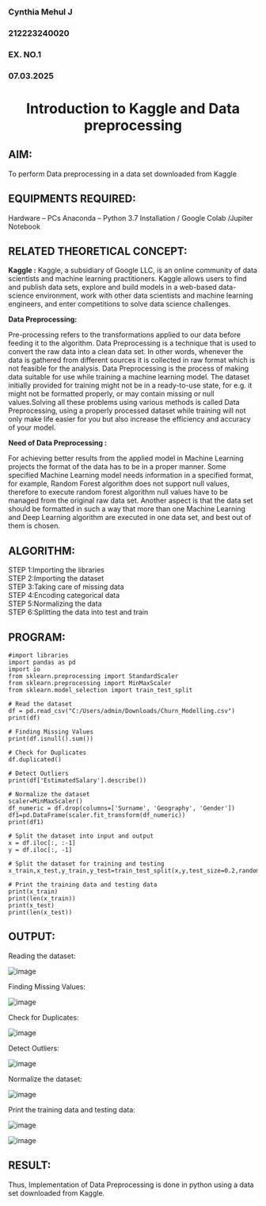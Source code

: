 <H3>Cynthia Mehul J</H3>
<H3>212223240020</H3>
<H3>EX. NO.1</H3>
<H3>07.03.2025</H3>
<H1 ALIGN =CENTER> Introduction to Kaggle and Data preprocessing</H1>

## AIM:

To perform Data preprocessing in a data set downloaded from Kaggle

## EQUIPMENTS REQUIRED:
Hardware – PCs
Anaconda – Python 3.7 Installation / Google Colab /Jupiter Notebook

## RELATED THEORETICAL CONCEPT:

**Kaggle :**
Kaggle, a subsidiary of Google LLC, is an online community of data scientists and machine learning practitioners. Kaggle allows users to find and publish data sets, explore and build models in a web-based data-science environment, work with other data scientists and machine learning engineers, and enter competitions to solve data science challenges.

**Data Preprocessing:**

Pre-processing refers to the transformations applied to our data before feeding it to the algorithm. Data Preprocessing is a technique that is used to convert the raw data into a clean data set. In other words, whenever the data is gathered from different sources it is collected in raw format which is not feasible for the analysis.
Data Preprocessing is the process of making data suitable for use while training a machine learning model. The dataset initially provided for training might not be in a ready-to-use state, for e.g. it might not be formatted properly, or may contain missing or null values.Solving all these problems using various methods is called Data Preprocessing, using a properly processed dataset while training will not only make life easier for you but also increase the efficiency and accuracy of your model.

**Need of Data Preprocessing :**

For achieving better results from the applied model in Machine Learning projects the format of the data has to be in a proper manner. Some specified Machine Learning model needs information in a specified format, for example, Random Forest algorithm does not support null values, therefore to execute random forest algorithm null values have to be managed from the original raw data set.
Another aspect is that the data set should be formatted in such a way that more than one Machine Learning and Deep Learning algorithm are executed in one data set, and best out of them is chosen.


## ALGORITHM:
STEP 1:Importing the libraries<BR>
STEP 2:Importing the dataset<BR>
STEP 3:Taking care of missing data<BR>
STEP 4:Encoding categorical data<BR>
STEP 5:Normalizing the data<BR>
STEP 6:Splitting the data into test and train<BR>

##  PROGRAM:
```
#import libraries
import pandas as pd
import io
from sklearn.preprocessing import StandardScaler
from sklearn.preprocessing import MinMaxScaler
from sklearn.model_selection import train_test_split

# Read the dataset
df = pd.read_csv("C:/Users/admin/Downloads/Churn_Modelling.csv")
print(df)

# Finding Missing Values
print(df.isnull().sum())

# Check for Duplicates
df.duplicated()

# Detect Outliers
print(df['EstimatedSalary'].describe())

# Normalize the dataset
scaler=MinMaxScaler()
df_numeric = df.drop(columns=['Surname', 'Geography', 'Gender'])
df1=pd.DataFrame(scaler.fit_transform(df_numeric))
print(df1)

# Split the dataset into input and output
x = df.iloc[:, :-1] 
y = df.iloc[:, -1]

# Split the dataset for training and testing
x_train,x_test,y_train,y_test=train_test_split(x,y,test_size=0.2,random_state=0)

# Print the training data and testing data
print(x_train)
print(len(x_train))
print(x_test)
print(len(x_test))
```


## OUTPUT:

Reading the dataset: 

![image](https://github.com/user-attachments/assets/5235939e-6a86-4b85-8724-f99558f5c56e)

Finding Missing Values:

![image](https://github.com/user-attachments/assets/07681ce8-e8ac-4615-88de-e4c84b3225c4)

Check for Duplicates:

![image](https://github.com/user-attachments/assets/3d153199-e7cc-4456-bfb3-6a7ba51c24fb)

Detect Outliers:

![image](https://github.com/user-attachments/assets/38a61889-df07-41d7-9e7c-2bcbf4d427f3)

Normalize the dataset:

![image](https://github.com/user-attachments/assets/e6482619-7ce1-4429-ad34-23ef0cbd9731)

Print the training data and testing data:

![image](https://github.com/user-attachments/assets/a86cc323-8312-408f-873a-e99ecaa50706)

![image](https://github.com/user-attachments/assets/d44900f6-6e1a-4014-ba4f-71a95313f582)

## RESULT:
Thus, Implementation of Data Preprocessing is done in python  using a data set downloaded from Kaggle.


